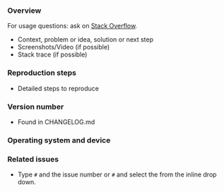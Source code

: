 ### Overview
For usage questions: ask on
[Stack  Overflow](http://stackoverflow.com/questions/tagged/material-components).

 - Context, problem or idea, solution or next step
 - Screenshots/Video (if possible)
 - Stack trace (if possible)

### Reproduction steps

 - Detailed steps to reproduce

### Version number

 - Found in CHANGELOG.md

### Operating system and device

### Related issues

 - Type `#` and the issue number or `#` and select the from the inline drop down.

